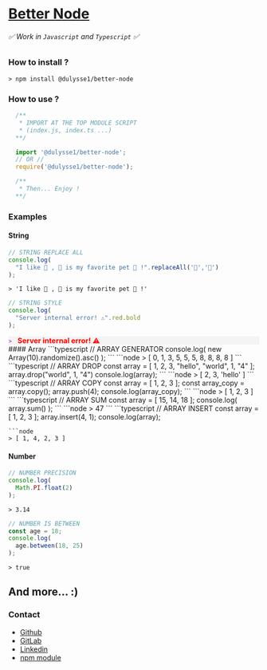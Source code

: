 # [Better Node]('https://www.npmjs.com/package/@dulysse1/better-node')
###### ✅  Work in `Javascript` and `Typescript` ✅ 

### How to install ?

```node
> npm install @dulysse1/better-node
```

### How to use ?

```typescript
  /**
   * IMPORT AT THE TOP MODULE SCRIPT
   * (index.js, index.ts ...)
  **/

  import '@dulysse1/better-node';
  // OR //
  require('@dulysse1/better-node');

  /**
   * Then... Enjoy !
  **/
```
### Examples

#### String
```typescript
// STRING REPLACE ALL
console.log(
  "I like 🐑 , 🐑 is my favorite pet 🐑 !".replaceAll('🐑','🦁')
);
```
```node
> 'I like 🦁 , 🦁 is my favorite pet 🦁 !'
```
```typescript
// STRING STYLE
console.log(
  "Server internal error! ⚠️".red.bold
);
```
<div class="box">
  <span class="arrow">
    >
  </span>
  <span class="colored--text">
    Server internal error! ⚠️ 
  </span> 
</div>
#### Array
```typescript
// ARRAY GENERATOR
console.log(
  new Array(10).randomize().asc()
);
```
```node
> [ 0, 1, 3, 5, 5, 5, 8, 8, 8, 8 ]
```
```typescript
// ARRAY DROP
const array = [ 1, 2, 3, "hello", "world", 1, "4" ];
array.drop("world", 1, "4")
console.log(array);
```
```node
> [ 2, 3, 'hello' ]
```
```typescript
// ARRAY COPY
const array = [ 1, 2, 3 ];
const array_copy = array.copy();
array.push(4);
console.log(array_copy);
```
```node
> [ 1, 2, 3 ]
```
```typescript
// ARRAY SUM
const array = [ 15, 14, 18 ];
console.log(
  array.sum()
);
```
```node
> 47
```
```typescript
// ARRAY INSERT
const array = [ 1, 2, 3 ];
array.insert(4, 1);
console.log(array);

```
```node
> [ 1, 4, 2, 3 ]
```

#### Number
```typescript
// NUMBER PRECISION
console.log(
  Math.PI.float(2)
);
```
```node
> 3.14
```
```typescript
// NUMBER IS BETWEEN
const age = 18;
console.log(
  age.between(18, 25)
);
```
```node
> true
```

## And more... :)

### Contact
* [Github](https://github.com/Dulysse)
* [GitLab](https://gitlab.com/Dulysse1)
* [Linkedin](https://www.linkedin.com/in/ulysse-dupont-994848197/)
* [npm module]('https://www.npmjs.com/package/@dulysse1/better-node')


<style scoped>
  .box {
    background-color: #F4F4F4FF;
  }
  .arrow {
    color: #AA00AA;
    zoom: .8;
    margin: 0;
  }
  .colored--text {
    font-size: .9rem;
    color: red;
    font-weight: bold;
    padding-top: 20px;
    padding-left: .5rem;
  }
</style>